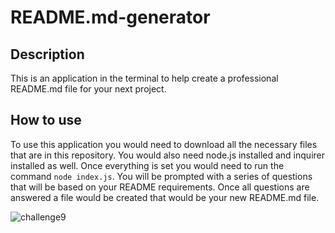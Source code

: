 # README.md-generator

## Description

This is an application in the terminal to help create a professional README.md file for your next project.

## How to use

To use this application you would need to download all the necessary files that are in this repository. You would also need node.js installed and inquirer installed as well. Once everything is set you would need to run the command `node index.js`. You will be prompted with a series of questions that will be based on your README requirements. Once all questions are answered a file would be created that would be your new README.md file.

![challenge9](https://user-images.githubusercontent.com/108028584/192870075-5c3771f7-9eec-42a0-bbe5-42f62a380c8d.gif)
